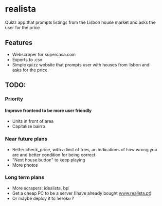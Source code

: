 # realista

Quizz app that prompts listings from the Lisbon house market and asks the user for the price

## Features

- Webscraper for supercasa.com
- Exports to .csv
- Simple quizz website that prompts user with houses from lisbon and asks for the price

## TODO:

### Priority

#### Improve frontend to be more user friendly

- Units in front of area
- Capitalize bairro

### Near future plans

- Better check_price, with a limit of tries,  an indications of how wrong you are and better condition for being correct
- "Next house button" to keep playing
- More photos



### Long term plans

- More scrapers: idealista, bpi
- Get a cheap PC to be a server (Ihave already bought www.realista.pt)
- Or maybe deploy it to heroku ?